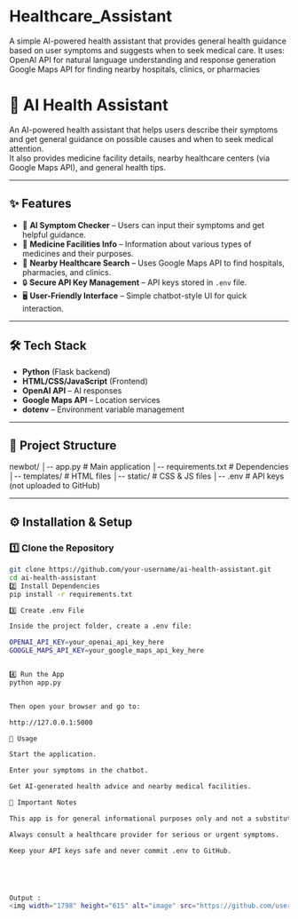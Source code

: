 # Healthcare_Assistant
A simple AI-powered health assistant that provides general health guidance based on user symptoms and suggests when to seek medical care. It uses:  OpenAI API for natural language understanding and response generation  Google Maps API for finding nearby hospitals, clinics, or pharmacies
# 🏥 AI Health Assistant

An AI-powered health assistant that helps users describe their symptoms and get general guidance on possible causes and when to seek medical attention.  
It also provides medicine facility details, nearby healthcare centers (via Google Maps API), and general health tips.

---

## ✨ Features
- 🤖 **AI Symptom Checker** – Users can input their symptoms and get helpful guidance.
- 💊 **Medicine Facilities Info** – Information about various types of medicines and their purposes.
- 📍 **Nearby Healthcare Search** – Uses Google Maps API to find hospitals, pharmacies, and clinics.
- 🔒 **Secure API Key Management** – API keys stored in `.env` file.
- 🖥 **User-Friendly Interface** – Simple chatbot-style UI for quick interaction.

---

## 🛠 Tech Stack
- **Python** (Flask backend)
- **HTML/CSS/JavaScript** (Frontend)
- **OpenAI API** – AI responses
- **Google Maps API** – Location services
- **dotenv** – Environment variable management

---

## 📂 Project Structure
newbot/
│-- app.py # Main application
│-- requirements.txt # Dependencies
│-- templates/ # HTML files
│-- static/ # CSS & JS files
│-- .env # API keys (not uploaded to GitHub)

---

## ⚙️ Installation & Setup

### 1️⃣ Clone the Repository
```bash
git clone https://github.com/your-username/ai-health-assistant.git
cd ai-health-assistant
2️⃣ Install Dependencies
pip install -r requirements.txt

3️⃣ Create .env File

Inside the project folder, create a .env file:

OPENAI_API_KEY=your_openai_api_key_here
GOOGLE_MAPS_API_KEY=your_google_maps_api_key_here


4️⃣ Run the App
python app.py


Then open your browser and go to:

http://127.0.0.1:5000

🚀 Usage

Start the application.

Enter your symptoms in the chatbot.

Get AI-generated health advice and nearby medical facilities.

📌 Important Notes

This app is for general informational purposes only and not a substitute for professional medical advice.

Always consult a healthcare provider for serious or urgent symptoms.

Keep your API keys safe and never commit .env to GitHub.





Output :
<img width="1798" height="615" alt="image" src="https://github.com/user-attachments/assets/4d9aacfb-9b8b-455f-8280-6cab42a295c1" />

